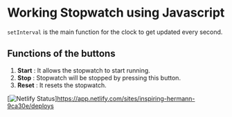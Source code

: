 # Working Stopwatch using Javascript

`setInterval` is the main function for the clock to get updated every second.

## Functions of the buttons
1. **Start** : It allows the stopwatch to start running.
2. **Stop**  : Stopwatch will be stopped by pressing this button.
3. **Reset** : It resets the stopwatch.

[![Netlify Status](https://api.netlify.com/api/v1/badges/e5a9ab1e-e42f-479c-8757-c5bf45cae6d3/deploy-status)]https://app.netlify.com/sites/inspiring-hermann-9ca30e/deploys


